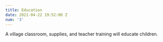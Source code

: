 ```yaml
---
title: Education
date: 2021-04-22 19:52:00 Z
num: '3'
---
```


A village classroom, supplies, and teacher training will educate children.
